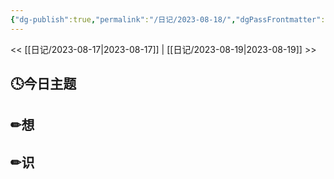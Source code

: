 ```yaml
---
{"dg-publish":true,"permalink":"/日记/2023-08-18/","dgPassFrontmatter":true}
---
```


<< [[日记/2023-08-17\|2023-08-17]] | [[日记/2023-08-19\|2023-08-19]] >>
## 🕓今日主题


## ✏想

## ✏识